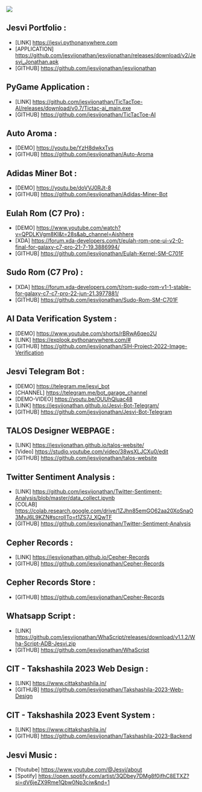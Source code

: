

![](https://komarev.com/ghpvc/?username=jesvi)


## Jesvi Portfolio :<br>
* [LINK] https://jesvi.pythonanywhere.com
* [APPLICATION] https://github.com/jesvijonathan/jesvijonathan/releases/download/v2/Jesvi_Jonathan.apk
* [GITHUB] https://github.com/jesvijonathan/jesvijonathan

## PyGame Application : 
* [LINK] https://github.com/jesvijonathan/TicTacToe-AI/releases/download/v0.7/Tictac-ai_main.exe
* [GITHUB] https://github.com/jesvijonathan/TicTacToe-AI


## Auto Aroma :
* [DEMO] https://youtu.be/YzH8dwkxTvs
* [GITHUB] https://github.com/jesvijonathan/Auto-Aroma

## Adidas Miner Bot :
* [DEMO] https://youtu.be/doVVJ0RJt-8
* [GITHUB] https://github.com/jesvijonathan/Adidas-Miner-Bot


## Eulah Rom (C7 Pro) :
* [DEMO] https://www.youtube.com/watch?v=QPDLKVgm8KI&t=28s&ab_channel=Aishhere
* [XDA] https://forum.xda-developers.com/t/eulah-rom-one-ui-v2-0-final-for-galaxy-c7-pro-21-7-19.3886994/
* [GITHUB] https://github.com/jesvijonathan/Eulah-Kernel-SM-C701F

## Sudo Rom (C7 Pro) :
* [XDA] https://forum.xda-developers.com/t/rom-sudo-rom-v1-1-stable-for-galaxy-c7-c7-pro-22-jun-21.3977881/
* [GITHUB] https://github.com/jesvijonathan/Sudo-Rom-SM-C701F

## AI Data Verification System :
* [DEMO] https://www.youtube.com/shorts/rBRwA6qeo2U
* [LINK] https://explook.pythonanywhere.com/#
* [GITHUB] https://github.com/jesvijonathan/SIH-Project-2022-Image-Verification

## Jesvi Telegram Bot : 
* [DEMO] https://telegram.me/jesvi_bot
* [CHANNEL] https://telegram.me/bot_garage_channel
* [DEMO-VIDEO] https://youtu.be/OUUhQluac48
* [LINK] https://jesvijonathan.github.io/Jesvi-Bot-Telegram/
* [GITHUB] https://github.com/jesvijonathan/Jesvi-Bot-Telegram

## TALOS Designer WEBPAGE :
* [LINK] https://jesvijonathan.github.io/talos-website/
* [Video] https://studio.youtube.com/video/38wsXLJCXu0/edit
* [GITHUB] https://github.com/jesvijonathan/talos-website


## Twitter Sentiment Analysis : 
* [LINK] https://github.com/jesvijonathan/Twitter-Sentiment-Analysis/blob/master/data_collect.ipynb
* [COLAB] https://colab.research.google.com/drive/1ZJhn85emGO62aa20XoSnaO3MvJ6L9KZN#scrollTo=t1ZS7J_XQwTF
* [GITHUB] https://github.com/jesvijonathan/Twitter-Sentiment-Analysis

## Cepher Records : 
* [LINK] https://jesvijonathan.github.io/Cepher-Records
* [GITHUB] https://github.com/jesvijonathan/Cepher-Records

## Cepher Records Store : 
* [GITHUB] https://github.com/jesvijonathan/Cepher-Records

## Whatsapp Script :
* [LINK] https://github.com/jesvijonathan/WhaScript/releases/download/v1.1.2/Wha-Script-ADB-Jesvi.zip
* [GITHUB] https://github.com/jesvijonathan/WhaScript


## CIT - Takshashila 2023 Web Design :
* [LINK] https://www.cittakshashila.in/
* [GITHUB] https://github.com/jesvijonathan/Takshashila-2023-Web-Design

## CIT - Takshashila 2023 Event System : 
* [LINK] https://www.cittakshashila.in/
* [GITHUB]  https://github.com/jesvijonathan/Takshashila-2023-Backend


## Jesvi Music :
* [Youtube] https://www.youtube.com/@Jesvi/about
* [Spotify] https://open.spotify.com/artist/3QDbey7DMg8f0jfhC8ETXZ?si=dV6jeZX9Rme1Qbw0Np3ciw&nd=1


